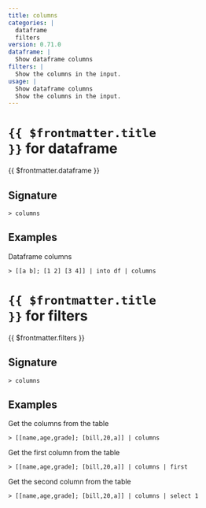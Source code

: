 ```yaml
---
title: columns
categories: |
  dataframe
  filters
version: 0.71.0
dataframe: |
  Show dataframe columns
filters: |
  Show the columns in the input.
usage: |
  Show dataframe columns
  Show the columns in the input.
---
```


# <code>{{ $frontmatter.title }}</code> for dataframe

<div class='command-title'>{{ $frontmatter.dataframe }}</div>

## Signature

```> columns ```

## Examples

Dataframe columns
```shell
> [[a b]; [1 2] [3 4]] | into df | columns
```

# <code>{{ $frontmatter.title }}</code> for filters

<div class='command-title'>{{ $frontmatter.filters }}</div>

## Signature

```> columns ```

## Examples

Get the columns from the table
```shell
> [[name,age,grade]; [bill,20,a]] | columns
```

Get the first column from the table
```shell
> [[name,age,grade]; [bill,20,a]] | columns | first
```

Get the second column from the table
```shell
> [[name,age,grade]; [bill,20,a]] | columns | select 1
```
